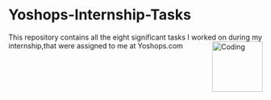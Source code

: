 # Yoshops-Internship-Tasks
This repository contains all the eight significant tasks I worked on during my internship,that were assigned to me at Yoshops.com
<img align="right" alt="Coding" width="100" src="https://play-lh.googleusercontent.com/SnmQsl0Y2dyk4WzdcfHbSuHTBGjhonE5ndR3e-arl6UGDxTgYWZqMFbgeoVp5elwCA">
